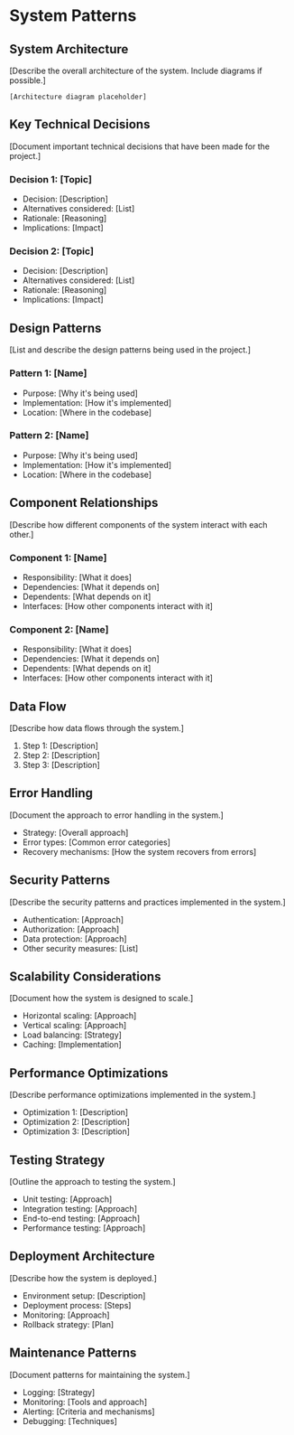 # System Patterns

## System Architecture
[Describe the overall architecture of the system. Include diagrams if possible.]

```
[Architecture diagram placeholder]
```

## Key Technical Decisions
[Document important technical decisions that have been made for the project.]

### Decision 1: [Topic]
- Decision: [Description]
- Alternatives considered: [List]
- Rationale: [Reasoning]
- Implications: [Impact]

### Decision 2: [Topic]
- Decision: [Description]
- Alternatives considered: [List]
- Rationale: [Reasoning]
- Implications: [Impact]

## Design Patterns
[List and describe the design patterns being used in the project.]

### Pattern 1: [Name]
- Purpose: [Why it's being used]
- Implementation: [How it's implemented]
- Location: [Where in the codebase]

### Pattern 2: [Name]
- Purpose: [Why it's being used]
- Implementation: [How it's implemented]
- Location: [Where in the codebase]

## Component Relationships
[Describe how different components of the system interact with each other.]

### Component 1: [Name]
- Responsibility: [What it does]
- Dependencies: [What it depends on]
- Dependents: [What depends on it]
- Interfaces: [How other components interact with it]

### Component 2: [Name]
- Responsibility: [What it does]
- Dependencies: [What it depends on]
- Dependents: [What depends on it]
- Interfaces: [How other components interact with it]

## Data Flow
[Describe how data flows through the system.]

1. Step 1: [Description]
2. Step 2: [Description]
3. Step 3: [Description]

## Error Handling
[Document the approach to error handling in the system.]

- Strategy: [Overall approach]
- Error types: [Common error categories]
- Recovery mechanisms: [How the system recovers from errors]

## Security Patterns
[Describe the security patterns and practices implemented in the system.]

- Authentication: [Approach]
- Authorization: [Approach]
- Data protection: [Approach]
- Other security measures: [List]

## Scalability Considerations
[Document how the system is designed to scale.]

- Horizontal scaling: [Approach]
- Vertical scaling: [Approach]
- Load balancing: [Strategy]
- Caching: [Implementation]

## Performance Optimizations
[Describe performance optimizations implemented in the system.]

- Optimization 1: [Description]
- Optimization 2: [Description]
- Optimization 3: [Description]

## Testing Strategy
[Outline the approach to testing the system.]

- Unit testing: [Approach]
- Integration testing: [Approach]
- End-to-end testing: [Approach]
- Performance testing: [Approach]

## Deployment Architecture
[Describe how the system is deployed.]

- Environment setup: [Description]
- Deployment process: [Steps]
- Monitoring: [Approach]
- Rollback strategy: [Plan]

## Maintenance Patterns
[Document patterns for maintaining the system.]

- Logging: [Strategy]
- Monitoring: [Tools and approach]
- Alerting: [Criteria and mechanisms]
- Debugging: [Techniques]
